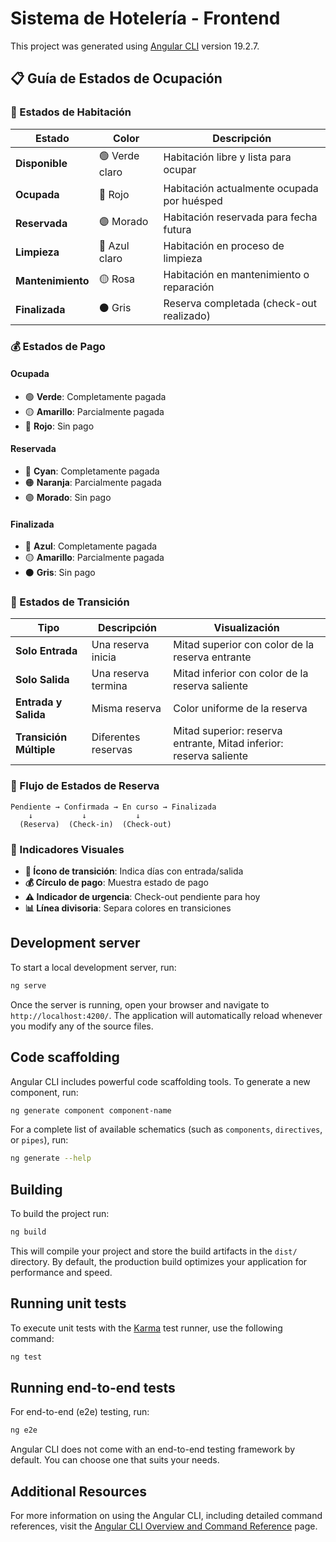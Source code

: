 # Sistema de Hotelería - Frontend

This project was generated using [Angular CLI](https://github.com/angular/angular-cli) version 19.2.7.

## 📋 Guía de Estados de Ocupación

### 🏨 Estados de Habitación

| Estado | Color | Descripción |
|--------|-------|-------------|
| **Disponible** | 🟢 Verde claro | Habitación libre y lista para ocupar |
| **Ocupada** | 🔴 Rojo | Habitación actualmente ocupada por huésped |
| **Reservada** | 🟣 Morado | Habitación reservada para fecha futura |
| **Limpieza** | 🔵 Azul claro | Habitación en proceso de limpieza |
| **Mantenimiento** | 🟡 Rosa | Habitación en mantenimiento o reparación |
| **Finalizada** | ⚫ Gris | Reserva completada (check-out realizado) |

### 💰 Estados de Pago

#### **Ocupada**
- 🟢 **Verde**: Completamente pagada
- 🟡 **Amarillo**: Parcialmente pagada
- 🔴 **Rojo**: Sin pago

#### **Reservada**
- 🔵 **Cyan**: Completamente pagada
- 🟠 **Naranja**: Parcialmente pagada
- 🟣 **Morado**: Sin pago

#### **Finalizada**
- 🔵 **Azul**: Completamente pagada
- 🟡 **Amarillo**: Parcialmente pagada
- ⚫ **Gris**: Sin pago

### 🔄 Estados de Transición

| Tipo | Descripción | Visualización |
|------|-------------|---------------|
| **Solo Entrada** | Una reserva inicia | Mitad superior con color de la reserva entrante |
| **Solo Salida** | Una reserva termina | Mitad inferior con color de la reserva saliente |
| **Entrada y Salida** | Misma reserva | Color uniforme de la reserva |
| **Transición Múltiple** | Diferentes reservas | Mitad superior: reserva entrante, Mitad inferior: reserva saliente |

### 🎯 Flujo de Estados de Reserva

```
Pendiente → Confirmada → En curso → Finalizada
    ↓           ↓           ↓
  (Reserva)  (Check-in)  (Check-out)
```

### 📱 Indicadores Visuales

- **🔄 Ícono de transición**: Indica días con entrada/salida
- **💰 Círculo de pago**: Muestra estado de pago
- **⚠️ Indicador de urgencia**: Check-out pendiente para hoy
- **📊 Línea divisoria**: Separa colores en transiciones

## Development server

To start a local development server, run:

```bash
ng serve
```

Once the server is running, open your browser and navigate to `http://localhost:4200/`. The application will automatically reload whenever you modify any of the source files.

## Code scaffolding

Angular CLI includes powerful code scaffolding tools. To generate a new component, run:

```bash
ng generate component component-name
```

For a complete list of available schematics (such as `components`, `directives`, or `pipes`), run:

```bash
ng generate --help
```

## Building

To build the project run:

```bash
ng build
```

This will compile your project and store the build artifacts in the `dist/` directory. By default, the production build optimizes your application for performance and speed.

## Running unit tests

To execute unit tests with the [Karma](https://karma-runner.github.io) test runner, use the following command:

```bash
ng test
```

## Running end-to-end tests

For end-to-end (e2e) testing, run:

```bash
ng e2e
```

Angular CLI does not come with an end-to-end testing framework by default. You can choose one that suits your needs.

## Additional Resources

For more information on using the Angular CLI, including detailed command references, visit the [Angular CLI Overview and Command Reference](https://angular.dev/tools/cli) page.
